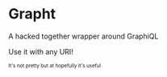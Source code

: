 # Grapht

A hacked together wrapper around GraphiQL

Use it with any URI!

<sub><sub>It's not pretty but at hopefully it's useful</sub></sub>